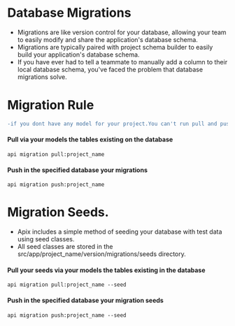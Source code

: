 # Database Migrations
* Migrations are like version control for your database, allowing your team to easily modify and share the application's database schema.
* Migrations are typically paired with project schema builder to easily build your application's database schema.
* If you have ever had to tell a teammate to manually add a column to their local database schema, you've faced the problem that database migrations solve.


# Migration Rule
```diff
-if you dont have any model for your project.You can't run pull and push command for your migrations
```

#### Pull via your models the tables existing on the database

```
api migration pull:project_name

```

#### Push in the specified database your migrations

```
api migration push:project_name

```

# Migration Seeds.

* Apix includes a simple method of seeding your database with test data using seed classes.
* All seed classes are stored in the src/app/project_name/version/migrations/seeds directory.

#### Pull your seeds via your models the tables existing in the database

```
api migration pull:project_name --seed

```

#### Push in the specified database your migration seeds

```
api migration push:project_name --seed

```